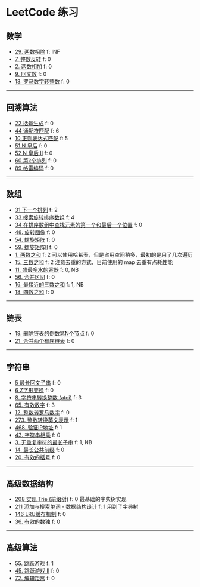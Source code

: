 # LeetCode 练习

## 数学

- [29. 两数相除](0029) f: INF
- [7. 整数反转](0007) f: 0
- [2. 两数相加](0002) f: 0
- [9. 回文数](0009) f: 0
- [13. 罗马数字转整数](0013) f: 0

---

## 回溯算法

- [22 括号生成](0022) f: 0
- [44 通配符匹配](0044) f: 6
- [10 正则表达式匹配](0010) f: 5
- [51 N 皇后](0051) f: 0 
- [52 N 皇后 II](0052) f: 0
- [60 第k个排列](0060) f: 0
- [89 格雷编码](0089) f: 0

---

## 数组

- [31 下一个排列](0031) f: 2
- [33 搜索旋转排序数组](0033) f: 4
- [34 在排序数组中查找元素的第一个和最后一个位置](0034) f: 0
- [48. 旋转图像](0048) f: 0
- [54. 螺旋矩阵](0054) f: 0
- [59. 螺旋矩阵II](0059) f: 0
- [1. 两数之和](0001) f: 2 可以使用哈希表，但是占用空间稍多，最初的是用了几次遍历
- [15. 三数之和](0015) f: 2 注意去重的方式，目前使用的 map 去重有点耗性能
- [11. 盛最多水的容器](0011) f: 0, NB
- [56. 合并区间](0056) f: 0
- [16. 最接近的三数之和](0016) f: 1, NB
- [18. 四数之和](0018) f: 0

---

## 链表

- [19. 删除链表的倒数第N个节点](0019) f: 0
- [21. 合并两个有序链表](0021) f: 0

---

## 字符串

- [5 最长回文子串](0005) f: 0
- [6 Z字形变换](0006) f: 0
- [8. 字符串转换整数 (atoi)](0008) f: 3
- [65. 有效数字](0065) f: 3
- [12. 整数转罗马数字](0012) f: 0
- [273. 整数转换英文表示](0273) f: 1
- [468. 验证IP地址](0468) f: 1
- [43. 字符串相乘](0043) f: 0
- [3. 无重复字符的最长子串](0003) f: 1, NB
- [14. 最长公共前缀](0014) f: 0
- [20. 有效的括号](0020) f: 0

---

## 高级数据结构

- [208 实现 Trie (前缀树)](0208) f: 0 最基础的字典树实现
- [211 添加与搜索单词 - 数据结构设计](0211) f: 1 用到了字典树
- [146 LRU缓存机制](0146) f: 0
- [36. 有效的数独](0036) f: 0 

---

## 高级算法

- [55. 跳跃游戏](0055) f: 1
- [45. 跳跃游戏 II](0045) f: 0
- [72. 编辑距离](0072) f: 0

